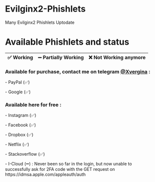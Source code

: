# Evilginx2-Phishlets
Many Evilginx2 Phishlets Uptodate

# Available Phishlets and status

| ✅ Working  | ➖ Partially Working | ❌ Not Working anymore |
| ------------- | ------------- | ------------- |

<h3>Available for purchase, contact me on telegram <a href="https://t.me/fabrikano" target="_blank">@Xvergina</a> :</h3>
<p>- PayPal (✅)</p>
<p>- Google (✅)</p>
<h3>Available here for free :</h3>
<p>- Instagram (✅)</p>
<p>- Facebook (✅)</p>
<p>- Dropbox (✅)</p>
<p>- Netflix (✅)</p>
<p>- Stackoverflow (✅)</p>
<p>- I-Cloud (➖) : Never been so far in the login, but now unable to successfully ask for 2FA code with the GET request on https://idmsa.apple.com/appleauth/auth</p>
